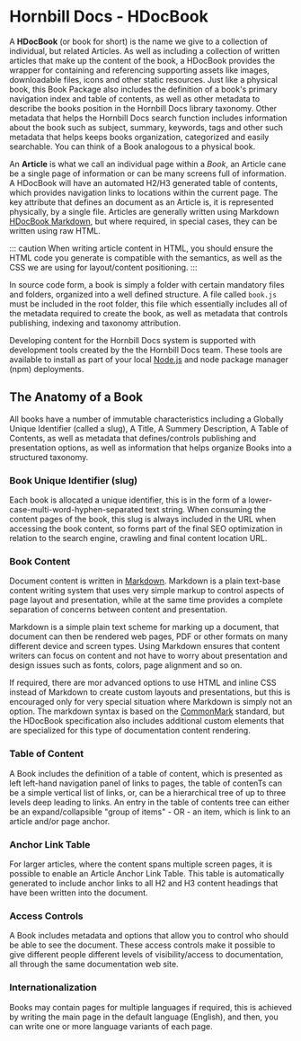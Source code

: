 # Hornbill Docs - HDocBook

A **HDocBook** (or book for short) is the name we give to a collection of individual, but related Articles.  As well as including a collection of written articles that make up the content of the book, a HDocBook provides the wrapper for containing and referencing supporting assets like images, downloadable files, icons and other static resources.  Just like a physical book, this Book Package also includes the definition of a book's primary navigation index and table of contents, as well as other metadata to describe the books position in the Hornbill Docs library taxonomy. Other metadata that helps the Hornbill Docs search function includes information about the book such as subject, summary, keywords, tags and other such metadata that helps keeps books organization, categorized and easily searchable.  You can think of a Book analogous to a physical book. 

An **Article** is what we call an individual page within a *Book*, an Article cane be a single page of information or can be many screens full of information. A HDocBook will have an automated H2/H3 generated table of contents, which provides navigation links to locations within the current page.  The key attribute that defines an document as an Article is, it is represented physically, by a single file. Articles are generally written using Markdown [HDocBook Markdown]({{BASE_PATH}}/hdocbook/markdown), but where required, in special cases, they can be written using raw HTML. 

::: caution
When writing article content in HTML, you should ensure the HTML code you generate is compatible with the semantics, as well as the CSS we are using for layout/content positioning.
:::

In source code form, a book is simply a folder with certain mandatory files and folders, organized into a well defined structure.  A file called `book.js` must be included in the root folder, this file which essentially includes all of the metadata required to create the book, as well as metadata that controls publishing, indexing and taxonomy attribution. 

Developing content for the Hornbill Docs system is supported with development tools created by the the Hornbill Docs team. These tools are available to install as part of your local <a href="https://nodejs.org/en/" target="_blank">Node.js</a> and node package manager (npm) deployments. 

## The Anatomy of a Book
All books have a number of immutable characteristics including a Globally Unique Identifier (called a slug), A Title, A Summery Description, A Table of Contents, as well as metadata that defines/controls publishing and presentation options, as well as information that helps organize Books into a structured taxonomy. 

### Book Unique Identifier (slug)
Each book is allocated a unique identifier, this is in the form of a lower-case-multi-word-hyphen-separated text string. When consuming the content pages of the book, this slug is always included in the URL when accessing the book content, so forms part of the final SEO optimization in relation to the search engine, crawling and final content location URL. 

### Book Content
Document content is written in [Markdown]({{BASE_PATH}}/hdocbook/markdown). Markdown is a plain text-base
content writing system that uses very simple markup to control aspects of page layout and presentation, while at the same time provides a complete separation of concerns between content and presentation. 

Markdown is a simple plain text scheme for marking up a document, that document can then be rendered web pages, PDF or other formats on many different device and screen types.   Using Markdown ensures that content writers can focus on content and not have to worry about presentation and design issues such as fonts, colors, page alignment and so on. 

If required, there are mor advanced options to use HTML and inline CSS instead of Markdown to create custom layouts and presentations, but this is encouraged only for very special situation where Markdown is simply not an option.  The markdown syntax is based on the [CommonMark](https://commonmark.org/) standard, but the HDocBook specification also includes additional custom elements that are specialized for this type of documentation content rendering.

### Table of Content
A Book includes the definition of a table of content, which is presented as left left-hand navigation panel of links to pages, the table of contenTs can be a simple vertical list of links, or, can be a hierarchical tree of up to three levels deep leading to links.  An entry in the table of contents tree can either be an expand/collapsible "group of items" - OR - an item, which is link to an article and/or page anchor.

### Anchor Link Table
For larger articles, where the content spans multiple screen pages, it is possible to enable an Article Anchor Link Table.  This table is automatically generated to include anchor links to all H2 and H3 content headings that have been written into the document. 

### Access Controls
A Book includes metadata and options that allow you to control who should be able to see the document. These access controls make it possible to give different people different levels of visibility/access to documentation, all through the same documentation web site. 

### Internationalization 
Books may contain pages for multiple languages if required, this is achieved by writing the main page in the default language (English), and then, you can write one or more language variants of each page. 
